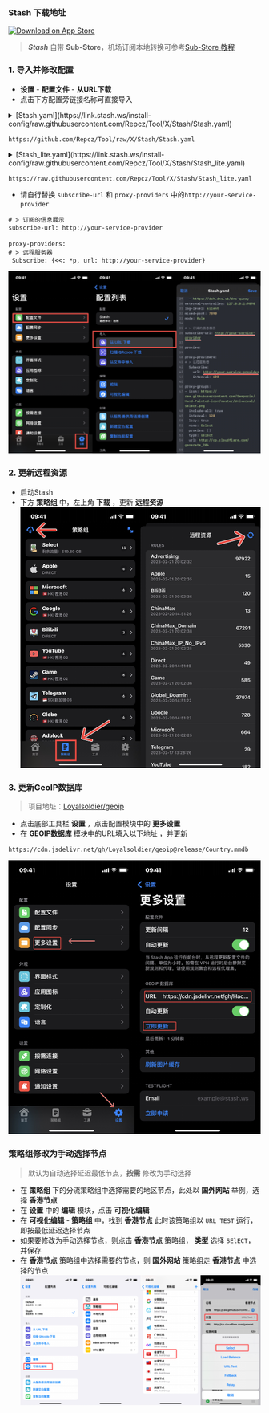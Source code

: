 
### Stash 下载地址

<a href="https://apps.apple.com/app/id1596063349"><img width="200px" alt="Download on App Store" src="https://logos-download.com/wp-content/uploads/2016/06/Download_on_the_App_Store_logo.png"/></a>  


> **_Stash_** 自带 **Sub-Store**，机场订阅本地转换可参考[Sub-Store 教程](https://getupnote.com/share/notes/8SiMnOcwXxZ3xEtK4k2v9Gr3pv32/7522F394-6D73-414E-BE04-1455EDB15B9F)

### 1. 导入并修改配置


* **设置** - **配置文件** - **从URL下载**
* 点击下方配置旁链接名称可直接导入
<details>
  <summary> [Stash.yaml](https://link.stash.ws/install-config/raw.githubusercontent.com/Repcz/Tool/X/Stash/Stash.yaml) </summary>

- [ ] 使用GeoSITE&GeoIP
- [x] 地区分流（香港、美国、日本、台湾、新加坡）
- [x] 苹果、谷歌、微软、电报、推特分流
- [x] 流媒体（不支持单独分流）
- [x] 自动选择最低延迟
- [ ] 负载均衡
- [ ] 故障转移
- [x] 广告屏蔽

</details>

```
https://github.com/Repcz/Tool/raw/X/Stash/Stash.yaml
```


<details>
  <summary> [Stash_lite.yaml](https://link.stash.ws/install-config/raw.githubusercontent.com/Repcz/Tool/X/Stash/Stash_lite.yaml) </summary>

- [x] 使用GeoSITE&GeoIP
- [x] 地区分流（香港、美国、日本、台湾、新加坡）
- [x] 苹果、谷歌、微软、电报、推特分流
- [x] 流媒体（不支持单独分流）
- [x] 自动选择最低延迟
- [ ] 负载均衡
- [ ] 故障转移
- [x] 广告屏蔽
- [x] 内存占用更低？

</details>

```
https://raw.githubusercontent.com/Repcz/Tool/X/Stash/Stash_lite.yaml
```

* 请自行替换 `subscribe-url` 和 `proxy-providers` 中的`http://your-service-provider`
```
# > 订阅的信息展示
subscribe-url: http://your-service-provider

proxy-providers:
# > 远程服务器
 Subscribe: {<<: *p, url: http://your-service-provider}
```
![修改配置](https://github.com/Repcz/Tool/blob/X/Stash/Photo/stash1.jpg)

### 2. 更新远程资源
* 启动Stash
* 下方 **策略组** 中，左上角 **下载** ，更新 **远程资源**
![更新资源](https://github.com/Repcz/Tool/blob/X/Stash/Photo/stash2.jpg)

### 3. 更新**GeoIP数据库**
> 项目地址：[Loyalsoldier/geoip](https://github.com/Loyalsoldier/geoip)
* 点击底部工具栏 **设置** ，点击配置模块中的 **更多设置**
* 在 **GEOIP数据库** 模块中的URL填入以下地址 ，并更新
```
https://cdn.jsdelivr.net/gh/Loyalsoldier/geoip@release/Country.mmdb
```
![3](https://github.com/Repcz/Tool/blob/X/Stash/Photo/stash3.jpg)

### 策略组修改为手动选择节点
> 默认为自动选择延迟最低节点，**按需** 修改为手动选择
* 在 **策略组** 下的分流策略组中选择需要的地区节点，此处以 **国外网站** 举例，选择 **香港节点**
* 在 **设置** 中的 **编辑** 模块，点击 **可视化编辑** 
* 在 **可视化编辑** - **策略组** 中，找到 **香港节点** 此时该策略组以 `URL TEST` 运行，即按最低延迟选择节点
* 如果要修改为手动选择节点，则点击 **香港节点** 策略组， **类型** 选择 `SElECT`，并保存
* 在 **香港节点** 策略组中选择需要的节点，则 **国外网站** 策略组走 **香港节点** 中选择的节点
![4](https://github.com/Repcz/Tool/blob/X/Stash/Photo/stash4.jpg)
